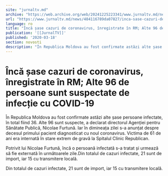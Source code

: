 ```yaml
---
site: "jurnaltv.md"
archive: "https://web.archive.org/web/20241225223341/www.jurnaltv.md/news/484116789da07827/inca-sase-cazuri-de-coronavirus-inregistrate-in-rm-alte-96-de-persoane-sunt-suspectate-de-infectie-cu-covid-19.html"
url: "https://www.jurnaltv.md/news/484116789da07827/inca-sase-cazuri-de-coronavirus-inregistrate-in-rm-alte-96-de-persoane-sunt-suspectate-de-infectie-cu-covid-19.html"
language: ro
title: "Încă șase cazuri de coronavirus, înregistrate în RM; Alte 96 de persoane sunt suspectate de infecție cu COVID-19"
publication: '[[JurnalTV]]'
published: '2020-03-18'
section: novosti
description: "În Republica Moldova au fost confirmate astăzi alte șase persoane infectate, în total fiind 36. Alte 96 sunt suspecte, a declarat directorul Agenției pentru Sănătate Publică, Nicolae Furtună. Iar în dimineața zilei s-a anunțat despre decesul primului pacient diagnosticat cu noul coronavirus. Victima de 61 de ani era internată în stare extrem de gravă la Spitalul Clinic Republican."
---
```


# Încă șase cazuri de coronavirus, înregistrate în RM; Alte 96 de persoane sunt suspectate de infecție cu COVID-19

În Republica Moldova au fost confirmate astăzi alte șase persoane infectate, în total fiind 36. Alte 96 sunt suspecte, a declarat directorul Agenției pentru Sănătate Publică, Nicolae Furtună. Iar în dimineața zilei s-a anunțat despre decesul primului pacient diagnosticat cu noul coronavirus. Victima de 61 de ani era internată în stare extrem de gravă la Spitalul Clinic Republican.

Potrivit lui Nicolae Furtună, încă o persoană infectată s-a tratat și urmează să fie externată în următoarele zile.Din totalul de cazuri infectate, 21 sunt de import, iar 15 cu transmitere locală.

Din totalul de cazuri infectate, 21 sunt de import, iar 15 cu transmitere locală.